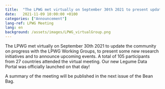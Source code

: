 ```yaml
---
title:  "The LPWG met virtually on September 30th 2021 to present updates in research and officially launch our new Legume Data Portal!"
date:   2021-11-09 10:00:00 +0100
categories: ["Announcement"]
lang-ref: LPWG Meeting
lang: en
background: /assets/images/LPWG_virtualGroup.png
---
```


The LPWG met virtually on September 30th 2021 to update the community on progress with the LPWG Working Groups, to present some new research initiatives and to announce upcoming events. A total of 105 participants from 27 countries attended the virtual meeting. Our new Legume Data Portal was officially launched on that day! 

A summary of the meeting will be published in the next issue of the Bean Bag.
